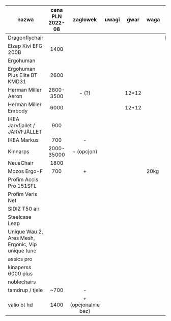 | nazwa                                                | cena PLN 2022-08   | zaglowek            | uwagi                       | gwar  | waga  | link                            |
| ---------------------------------------------------- | :----------------: | :-----------------: | :-------------------------: | ----- | ----- | ----                            |
| Dragonflychair                                       |                    |                     |                             |       |       | https://www.dragonflychair.com/ |
| Elzap Kivi EFG 200B                                  | 1400               |                     |                             |       |       |                                 |
| Ergohuman                                            |                    |                     |                             |       |       |                                 |
| Ergohuman Plus Elite BT KMD31                        | 2600               |                     |                             |       |       |                                 |
| Herman Miller Aeron                                  | 2800-3500          | - (?)               |                             | 12*12 |       |                                 |
| Herman Miller Embody                                 | 6000               |                     |                             | 12*12 |       |                                 |
| IKEA Jarvfjallet / JÄRVFJÄLLET                       | 900                |                     |                             |       |       |                                 |
| IKEA Markus                                          | 700                | -                   |                             |       |       |                                 |
| Kinnarps                                             | 2000-35000         | + (opcjon)          |                             |       |       |                                 |
| NeueChair                                            | 1800               |                     |                             |       |       |                                 |
| Mozos Ergo-F                                         | 700                | +                   |                             |       | 20kg  |                                 |
| Profim Accis Pro 151SFL                              |                    |                     |                             |       |       |                                 |
| Profim Veris Net                                     |                    |                     |                             |       |       |                                 |
| SIDIZ T50 air                                        |                    |                     |                             |       |       |                                 |
| Steelcase Leap                                       |                    |                     |                             |       |       |                                 |
| Unique Wau 2, Ares Mesh, Ergonic, Vip   unique tune  |                    |                     |                             |       |       |                                 |
| assics pro                                           |                    |                     |                             |       |       |                                 |
| kinaperss 6000 plus                                  |                    |                     |                             |       |       |                                 |
| noblechairs                                          |                    |                     |                             |       |       |                                 |
| tamdrup / tjele                                      | ~700               | -                   |                             |       |       |                                 |
| valio bt hd                                          | 1400               | + (opcjonalnie bez) |                             |       |       |                                 |

